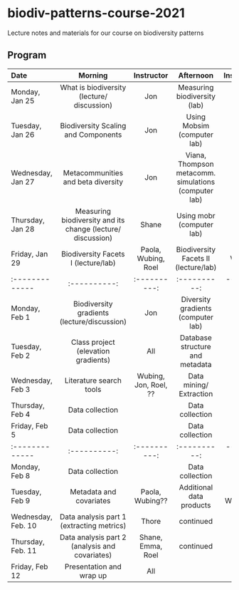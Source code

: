 # biodiv-patterns-course-2021
Lecture notes and materials for our course on biodiversity patterns


## Program

|Date             | Morning                   | Instructor    | Afternoon   | Instructor | 
| :------------- | :----------: | :----------: | :----------: | -----------: |
|Monday, Jan 25 | What is biodiversity (lecture/ discussion) | Jon | Measuring biodiversity (lab) | Jon | 
|Tuesday, Jan 26 | Biodiversity Scaling and Components | Jon | Using Mobsim (computer lab) | Alban | 
|Wednesday, Jan 27 | Metacommunities and beta diversity | Jon | Viana, Thompson metacomm. simulations (computer lab) | Duarte |
|Thursday, Jan 28 | Measuring biodiversity and its change (lecture/ discussion) | Shane |Using mobr (computer lab) | Shane (Thore) |
|Friday, Jan 29 | Biodiversity Facets I (lecture/lab) | Paola, Wubing, Roel  | Biodiversity Facets II (lecture/lab) | Paola, Wubing, Roel | 
| :------------- | :----------: | :----------: | :----------: | -----------: |
|Monday, Feb 1 | Biodiversity gradients (lecture/discussion) | Jon | Diversity gradients (computer lab) | Thore| 
|Tuesday, Feb 2  | Class project (elevation gradients)  | All  | Database structure and metadata | Thore, Emma, Roel | 
|Wednesday, Feb 3 | Literature search tools | Wubing, Jon, Roel,  ?? | Data mining/ Extraction | Alban, Thore | 
|Thursday, Feb 4 | Data collection  |  | Data collection |  | 
|Friday, Feb 5 | Data collection |  | Data collection |  | 
| :------------- | :----------: | :----------: | :----------: | -----------: |
|Monday, Feb 8 | Data collection |  | Data collection |  | 
|Tuesday, Feb 9 | Metadata and covariates | Paola, Wubing?? | Additional data products | Paola, Wubing?? | 
|Wednesday, Feb. 10 | Data analysis part 1 (extracting metrics) | Thore  | continued |  | 
|Thursday, Feb. 11 | Data analysis part 2 (analysis and covariates) | Shane, Emma, Roel | continued |  | 
|Friday, Feb 12 | Presentation and wrap up | All |  |  | 




